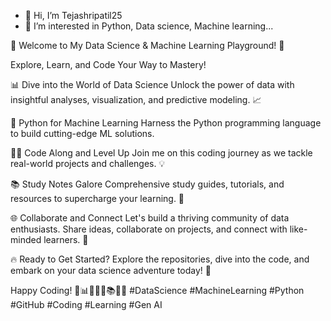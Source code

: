 - 👋 Hi, I’m Tejashripatil25
- 👀 I’m interested in Python, Data science, Machine learning...

👋 Welcome to My Data Science & Machine Learning Playground! 🚀

Explore, Learn, and Code Your Way to Mastery!

📊 Dive into the World of Data Science
Unlock the power of data with insightful analyses, visualization, and predictive modeling. 📈

🐍 Python for Machine Learning
Harness the Python programming language to build cutting-edge ML solutions. 

👩‍💻 Code Along and Level Up
Join me on this coding journey as we tackle real-world projects and challenges. 💡

📚 Study Notes Galore
Comprehensive study guides, tutorials, and resources to supercharge your learning. 📝

🌐 Collaborate and Connect
Let's build a thriving community of data enthusiasts. Share ideas, collaborate on projects, and connect with like-minded learners. 🤝

🔥 Ready to Get Started?
Explore the repositories, dive into the code, and embark on your data science adventure today! 🌟

Happy Coding! 🚀📊🐍👩‍💻📚🌐🔥 #DataScience #MachineLearning #Python #GitHub #Coding #Learning #Gen AI
